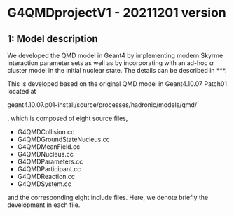 # G4QMDprojectV1 - 20211201 version

## 1: Model description
We developed the QMD model in Geant4 by implementing modern Skyrme interaction parameter sets as well as by incorporating with an ad-hoc $\alpha$ cluster model in the initial nuclear state. The details can be described in ***.

This is developed based on the original QMD model in Geant4.10.07 Patch01 located at

geant4.10.07.p01-install/source/processes/hadronic/models/qmd/

, which is composed of eight source files,

- G4QMDCollision.cc
- G4QMDGroundStateNucleus.cc
- G4QMDMeanField.cc
- G4QMDNucleus.cc
- G4QMDParameters.cc
- G4QMDParticipant.cc
- G4QMDReaction.cc
- G4QMDSystem.cc

and the corresponding eight include files. Here, we denote briefly the development in each file.



